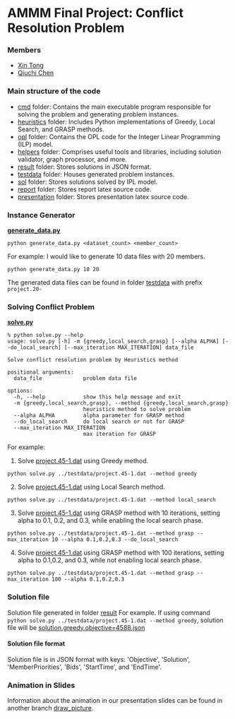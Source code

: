 # AMMM Final Project: Conflict Resolution Problem

### Members
- [Xin Tong](mailto:xin.tong@estudiantat.upc.edu)
- [Qiuchi Chen](mailto:qiuchi.chen@estudiantat.upc.edu)


### Main structure of the code
- [cmd](src/project/cmd) folder: Contains the main executable program responsible for solving the problem and generating problem instances.
- [heuristics](src/project/heuristics) folder: Includes Python implementations of Greedy, Local Search, and GRASP methods.
- [opl](src/project/opl) folder: Contains the OPL code for the Integer Linear Programming (ILP) model.
- [helpers](src/project/helpers) folder: Comprises useful tools and libraries, including solution validator, graph processor, and more.
- [result](src/project/result) folder: Stores solutions in JSON format.
- [testdata](src/project/testdata) folder: Houses generated problem instances.
- [sol](src/project/sol) folder: Stores solutions solved by IPL model.
- [report](src/project/report) folder: Stores report latex source code.
- [presentation](src/project/presentation) folder: Stores presentation latex source code.

### Instance Generator
[**generate_data.py**](src/project/cmd/generate_data.py)
```shell
python generate_data.py <dataset_count> <member_count>
```
For example: I would like to generate 10 data files with 20 members.
```shell
python generate_data.py 10 20
```
The generated data files can be found in folder [testdata](src/project/testdata) with prefix `project.20-`

### Solving Conflict Problem
[**solve.py**](src/project/cmd/solve.py)
```console
% python solve.py --help
usage: solve.py [-h] -m {greedy,local_search,grasp} [--alpha ALPHA] [--do_local_search] [--max_iteration MAX_ITERATION] data_file

Solve conflict resolution problem by Heuristics method

positional arguments:
  data_file             problem data file

options:
  -h, --help            show this help message and exit
  -m {greedy,local_search,grasp}, --method {greedy,local_search,grasp}
                        heuristics method to solve problem
  --alpha ALPHA         alpha parameter for GRASP method
  --do_local_search     do local search or not for GRASP
  --max_iteration MAX_ITERATION
                        max iteration for GRASP
```
For example:
1. Solve [project.45-1.dat](src/project/testdata/project.45-1.dat) using Greedy method.
```shell
python solve.py ../testdata/project.45-1.dat --method greedy
```
2. Solve [project.45-1.dat](src/project/testdata/project.45-1.dat) using Local Search method.
```shell
python solve.py ../testdata/project.45-1.dat --method local_search
```
3. Solve [project.45-1.dat](src/project/testdata/project.45-1.dat) using GRASP method with 10 iterations, setting alpha to 0.1, 0.2, and 0.3, while enabling the local search phase.
```shell
python solve.py ../testdata/project.45-1.dat --method grasp --max_iteration 10 --alpha 0.1,0.2,0.3 --do_local_search 
```
4. Solve [project.45-1.dat](src/project/testdata/project.45-1.dat) using GRASP method with 100 iterations, setting alpha to 0.1,0.2, and 0.3, while not enabling local search phase.
```shell
python solve.py ../testdata/project.45-1.dat --method grasp --max_iteration 100 --alpha 0.1,0.2,0.3 
```

### Solution file
Solution file generated in folder [result](src/project/result)
For example.
If using command `python solve.py ../testdata/project.45-1.dat --method greedy`, solution file will be [solution.greedy.objective=4588.json](src/project/result/project.45-1/solution.greedy.objective=4588.json)

#### Solution file format

Solution file is in JSON format with keys: 'Objective', 'Solution', 'MemberPriorities', 'Bids', 'StartTime', and 'EndTime'.


### Animation in Slides

Information about the animation in our presentation slides can be found in another branch [draw_picture](https://github.com/tmactong/AMMM-project/tree/draw_picture).
